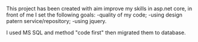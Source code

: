 This project has been created with aim improve my skills in asp.net core, in front of me I set the following goals:
  -quality of my code;
  -using design patern service/repository;
  -using jquery.

I used MS SQL and method "code first" then migrated them to database.
